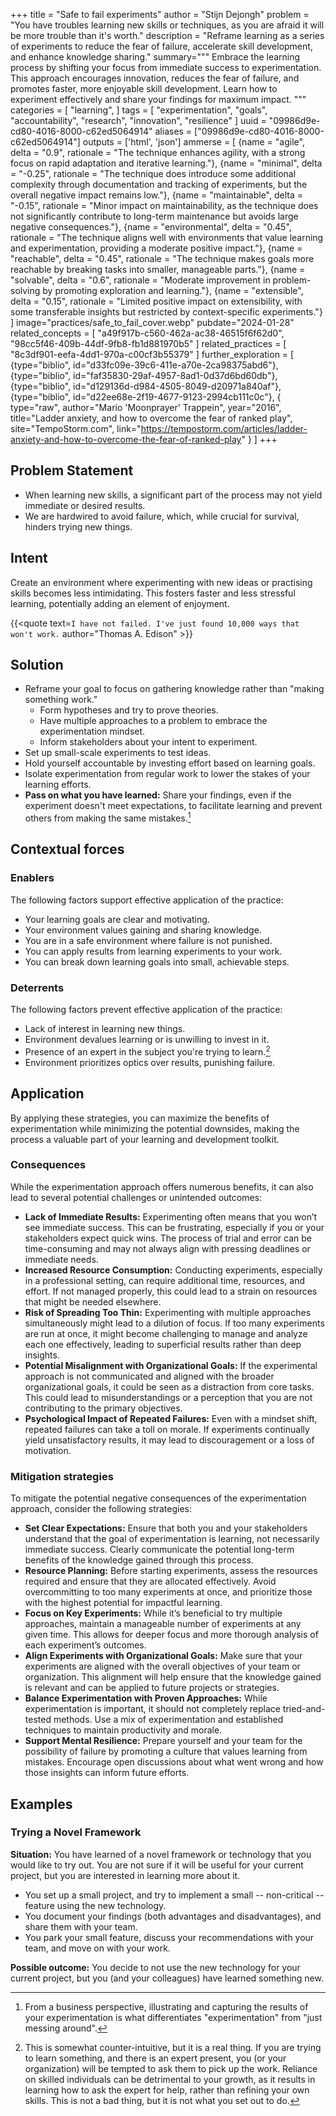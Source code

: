 +++
title = "Safe to fail experiments"
author = "Stijn Dejongh"
problem = "You have troubles learning new skills or techniques, as you are afraid it will be more trouble than it's worth."
description = "Reframe learning as a series of experiments to reduce the fear of failure, accelerate skill development, and enhance knowledge sharing."
summary="""
Embrace the learning process by shifting your focus from immediate success to experimentation. 
This approach encourages innovation, reduces the fear of failure, and promotes faster, more enjoyable skill development. 
Learn how to experiment effectively and share your findings for maximum impact.
"""
categories = [
    "learning",
]
tags = [
    "experimentation", "goals", "accountability", "research", "innovation", "resilience"
]
uuid = "09986d9e-cd80-4016-8000-c62ed5064914"
aliases = ["09986d9e-cd80-4016-8000-c62ed5064914"]
outputs = ['html', 'json']
ammerse = [
  {name = "agile", delta = "0.9", rationale = "The technique enhances agility, with a strong focus on rapid adaptation and iterative learning."},
  {name = "minimal", delta = "-0.25", rationale = "The technique does introduce some additional complexity through documentation and tracking of experiments, but the overall negative impact remains low."},
  {name = "maintainable", delta = "-0.15", rationale = "Minor impact on maintainability, as the technique does not significantly contribute to long-term maintenance but avoids large negative consequences."},
  {name = "environmental", delta = "0.45", rationale = "The technique aligns well with environments that value learning and experimentation, providing a moderate positive impact."},
  {name = "reachable", delta = "0.45", rationale = "The technique makes goals more reachable by breaking tasks into smaller, manageable parts."},
  {name = "solvable", delta = "0.6", rationale = "Moderate improvement in problem-solving by promoting exploration and learning."},
  {name = "extensible", delta = "0.15", rationale = "Limited positive impact on extensibility, with some transferable insights but restricted by context-specific experiments."}
]
image="practices/safe_to_fail_cover.webp"
pubdate="2024-01-28"
related_concepts = [
  "a49f917b-c560-462a-ac38-46515f6f62d0", "98cc5f46-409b-44df-9fb8-fb1d881970b5"
]
related_practices = [
  "8c3df901-eefa-4dd1-970a-c00cf3b55379"
]
further_exploration = [
  {type="biblio", id="d33fc09e-39c6-411e-a70e-2ca98375abd6"},
  {type="biblio", id="faf35830-29af-4957-8ad1-0d37d6bd60db"},
  {type="biblio", id="d129136d-d984-4505-8049-d20971a840af"},
  {type="biblio", id="d22ee68e-2f19-4677-9123-2994cb111c0c"},
  { type="raw", author="Mario 'Moonprayer' Trappein", year="2016", title="Ladder anxiety, and how to overcome the fear of ranked play", site="TempoStorm.com", link="https://tempostorm.com/articles/ladder-anxiety-and-how-to-overcome-the-fear-of-ranked-play" }
]
+++

## Problem Statement

* When learning new skills, a significant part of the process may not yield immediate or desired results.
* We are hardwired to avoid failure, which, while crucial for survival, hinders trying new things.

## Intent

Create an environment where experimenting with new ideas or practising skills becomes less intimidating. This fosters faster and less stressful
learning, potentially adding an element of enjoyment.

{{<quote text=`I have not failed. I've just found 10,000 ways that won't work.` author="Thomas A. Edison" >}}

## Solution

* Reframe your goal to focus on gathering knowledge rather than "making something work."
  - Form hypotheses and try to prove theories.
  - Have multiple approaches to a problem to embrace the experimentation mindset.
  - Inform stakeholders about your intent to experiment.
* Set up small-scale experiments to test ideas.
* Hold yourself accountable by investing effort based on learning goals.
* Isolate experimentation from regular work to lower the stakes of your learning efforts.
* **Pass on what you have learned:** Share your findings, even if the experiment doesn't meet expectations, to facilitate learning and prevent
  others from making the same mistakes.[^2]

## Contextual forces

### Enablers
The following factors support effective application of the practice:

* Your learning goals are clear and motivating.
* Your environment values gaining and sharing knowledge.
* You are in a safe environment where failure is not punished.
* You can apply results from learning experiments to your work.
* You can break down learning goals into small, achievable steps.

### Deterrents
The following factors prevent effective application of the practice:

* Lack of interest in learning new things.
* Environment devalues learning or is unwilling to invest in it.
* Presence of an expert in the subject you're trying to learn.[^1]
* Environment prioritizes optics over results, punishing failure.

## Application

By applying these strategies, you can maximize the benefits of experimentation while minimizing the potential downsides, making the process a valuable part of your learning and development toolkit.

### Consequences

While the experimentation approach offers numerous benefits, it can also lead to several potential challenges or unintended outcomes:

* **Lack of Immediate Results:** Experimenting often means that you won’t see immediate success. This can be frustrating, especially if you or
  your stakeholders expect quick wins. The process of trial and error can be time-consuming and may not always align with pressing deadlines or
  immediate needs.
* **Increased Resource Consumption:** Conducting experiments, especially in a professional setting, can require additional time, resources, and
  effort. If not managed properly, this could lead to a strain on resources that might be needed elsewhere.
* **Risk of Spreading Too Thin:** Experimenting with multiple approaches simultaneously might lead to a dilution of focus. If too many
  experiments are run at once, it might become challenging to manage and analyze each one effectively, leading to superficial results rather than
  deep insights.
* **Potential Misalignment with Organizational Goals:** If the experimental approach is not communicated and aligned with the broader
  organizational goals, it could be seen as a distraction from core tasks. This could lead to misunderstandings or a perception that you are not
  contributing to the primary objectives.
* **Psychological Impact of Repeated Failures:** Even with a mindset shift, repeated failures can take a toll on morale. If experiments
  continually yield unsatisfactory results, it may lead to discouragement or a loss of motivation.

### Mitigation strategies

To mitigate the potential negative consequences of the experimentation approach, consider the following strategies:

* **Set Clear Expectations:** Ensure that both you and your stakeholders understand that the goal of experimentation is learning, not
  necessarily immediate success. Clearly communicate the potential long-term benefits of the knowledge gained through this process.
* **Resource Planning:** Before starting experiments, assess the resources required and ensure that they are allocated effectively. Avoid
  overcommitting to too many experiments at once, and prioritize those with the highest potential for impactful learning.
* **Focus on Key Experiments:** While it’s beneficial to try multiple approaches, maintain a manageable number of experiments at any given
  time. This allows for deeper focus and more thorough analysis of each experiment’s outcomes.
* **Align Experiments with Organizational Goals:** Make sure that your experiments are aligned with the overall objectives of your team or
  organization. This alignment will help ensure that the knowledge gained is relevant and can be applied to future projects or strategies.
* **Balance Experimentation with Proven Approaches:** While experimentation is important, it should not completely replace tried-and-tested
  methods. Use a mix of experimentation and established techniques to maintain productivity and morale.
* **Support Mental Resilience:** Prepare yourself and your team for the possibility of failure by promoting a culture that values learning from
  mistakes. Encourage open discussions about what went wrong and how those insights can inform future efforts.

## Examples

### Trying a Novel Framework

**Situation:** You have learned of a novel framework or technology that you would like to try out.
You are not sure if it will be useful for your current project, but you are interested in learning more about it.

* You set up a small project, and try to implement a small -- non-critical -- feature using the new technology.
* You document your findings (both advantages and disadvantages), and share them with your team.
* You park your small feature, discuss your recommendations with your team, and move on with your work.

**Possible outcome:** You decide to not use the new technology for your current project, but you (and your colleagues) have learned something new.

[^1]: This is somewhat counter-intuitive, but it is a real thing. If you are trying to learn something, and there is an expert present, you (or your
organization) will be tempted to ask them to pick up the work. Reliance on skilled individuals can be detrimental to your growth, as it results in
learning how to ask the expert for help, rather than refining your own skills. This is not a bad thing, but it is not what you set out to do.

[^2]: From a business perspective, illustrating and capturing the results of your experimentation is what differentiates "experimentation" from "just messing around".